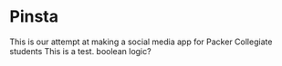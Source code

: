 # Pinsta
This is our attempt at making a social media app for Packer Collegiate students
This is a test.
boolean logic?
